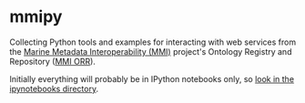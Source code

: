 mmipy
=====

Collecting Python tools and examples for interacting with web services from the [Marine Metadata Interoperability (MMI)](https://marinemetadata.org) project's Ontology Registry and Repository ([MMI ORR](http://mmisw.org/)).

Initially everything will probably be in IPython notebooks only, so [look in the ipynotebooks directory](https://github.com/emiliom/mmipy/tree/master/ipynotebooks).
